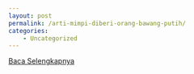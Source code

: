 ```yaml
---
layout: post
permalink: /arti-mimpi-diberi-orang-bawang-putih/
categories:
    - Uncategorized
---
```


[Baca Selengkapnya](/05)